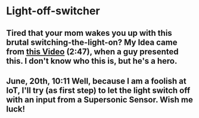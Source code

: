 # Light-off-switcher
Tired that your mom wakes you up with this brutal switching-the-light-on? My Idea came from [this Video](https://www.youtube.com/watch?v=XNcZpjLA3yI) (2:47), when a guy presented this. I don't know who this is, but he's a hero.
------------------------------------------------------------------------------------------------
June, 20th, 10:11
Well, because I am a foolish at IoT, I'll try (as first step) to let the light switch off with an input from a Supersonic Sensor.
Wish me luck!
------------------------------------------------------------------------------------------------
